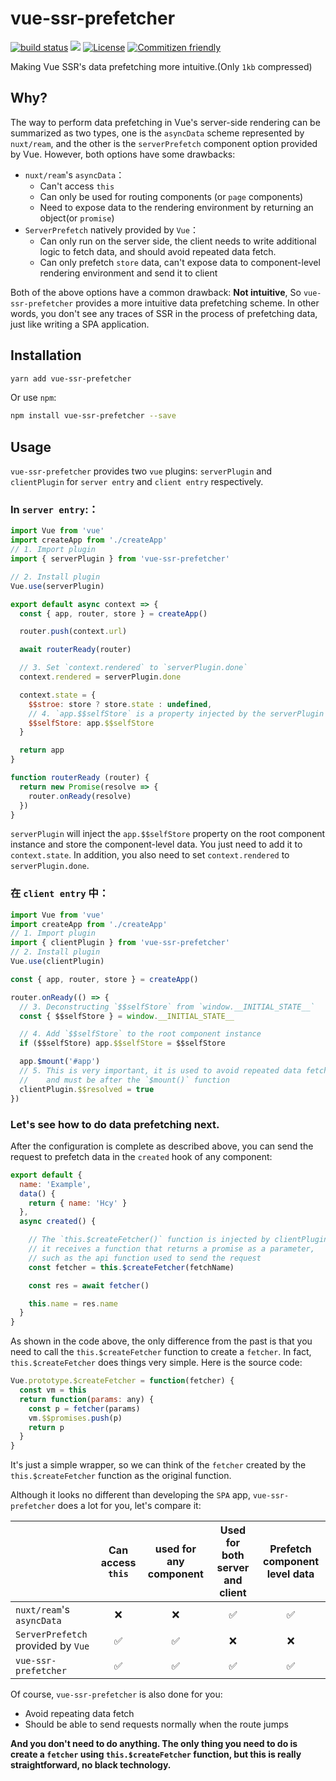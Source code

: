 # vue-ssr-prefetcher

<a href="https://circleci.com/gh/HcySunYang/vue-ssr-prefetcher/tree/master"><img src="https://img.shields.io/circleci/build/github/HcySunYang/vue-ssr-prefetcher/master.svg" alt="build status"/></a>
[![](https://img.shields.io/npm/v/vue-ssr-prefetcher.svg)](https://www.npmjs.com/package/vue-ssr-prefetcher)
<a href="https://github.com/HcySunYang/vue-ssr-prefetcher"><img src="https://img.shields.io/npm/l/vue-ssr-prefetcher.svg" alt="License"/></a>
<a href="http://commitizen.github.io/cz-cli/"><img src="https://img.shields.io/badge/commitizen-friendly-brightgreen.svg" alt="Commitizen friendly"/></a>

Making Vue SSR's data prefetching more intuitive.(Only `1kb` compressed)

## Why?

The way to perform data prefetching in Vue's server-side rendering can be summarized as two types, one is the `asyncData` scheme represented by `nuxt/ream`, and the other is the `serverPrefetch` component option provided by Vue. However, both options have some drawbacks:

- `nuxt/ream`'s `asyncData`：
  - Can't access `this`
  - Can only be used for routing components (or `page` components)
  - Need to expose data to the rendering environment by returning an object(or `promise`)
- `ServerPrefetch` natively provided by `Vue`：
  - Can only run on the server side, the client needs to write additional logic to fetch data, and should avoid repeated data fetch.
  - Can only prefetch `store` data, can't expose data to component-level rendering environment and send it to client

Both of the above options have a common drawback: **Not intuitive**, So `vue-ssr-prefetcher` provides a more intuitive data prefetching scheme. In other words, you don't see any traces of SSR in the process of prefetching data, just like writing a SPA application.

## Installation

```sh
yarn add vue-ssr-prefetcher
```

Or use `npm`:

```sh
npm install vue-ssr-prefetcher --save
```

## Usage

`vue-ssr-prefetcher` provides two `vue` plugins: `serverPlugin` and `clientPlugin` for `server entry` and `client entry` respectively.

### In `server entry`:：

```js
import Vue from 'vue'
import createApp from './createApp'
// 1. Import plugin
import { serverPlugin } from 'vue-ssr-prefetcher'

// 2. Install plugin
Vue.use(serverPlugin)

export default async context => {
  const { app, router, store } = createApp()

  router.push(context.url)

  await routerReady(router)

  // 3. Set `context.rendered` to `serverPlugin.done`
  context.rendered = serverPlugin.done

  context.state = {
    $$stroe: store ? store.state : undefined,
    // 4. `app.$$selfStore` is a property injected by the serverPlugin
    $$selfStore: app.$$selfStore
  }

  return app
}

function routerReady (router) {
  return new Promise(resolve => {
    router.onReady(resolve)
  })
}
```

`serverPlugin` will inject the `app.$$selfStore` property on the root component instance and store the component-level data. You just need to add it to `context.state`. In addition, you also need to set `context.rendered` to `serverPlugin.done`.

### 在 `client entry` 中：

```js
import Vue from 'vue'
import createApp from './createApp'
// 1. Import plugin
import { clientPlugin } from 'vue-ssr-prefetcher'
// 2. Install plugin
Vue.use(clientPlugin)

const { app, router, store } = createApp()

router.onReady(() => {
  // 3. Deconstructing `$$selfStore` from `window.__INITIAL_STATE__`
  const { $$selfStore } = window.__INITIAL_STATE__

  // 4. Add `$$selfStore` to the root component instance
  if ($$selfStore) app.$$selfStore = $$selfStore

  app.$mount('#app')
  // 5. This is very important, it is used to avoid repeated data fetch,
  //    and must be after the `$mount()` function
  clientPlugin.$$resolved = true
})
```

### Let's see how to do data prefetching next.

After the configuration is complete as described above, you can send the request to prefetch data in the `created` hook of any component:

```js
export default {
  name: 'Example',
  data() {
    return { name: 'Hcy' }
  },
  async created() {

    // The `this.$createFetcher()` function is injected by clientPlugin,
    // it receives a function that returns a promise as a parameter, 
    // such as the api function used to send the request
    const fetcher = this.$createFetcher(fetchName)

    const res = await fetcher()

    this.name = res.name
  }
}
```

As shown in the code above, the only difference from the past is that you need to call the `this.$createFetcher` function to create a `fetcher`. In fact, `this.$createFetcher` does things very simple. Here is the source code:

```js
Vue.prototype.$createFetcher = function(fetcher) {
  const vm = this
  return function(params: any) {
    const p = fetcher(params)
    vm.$$promises.push(p)
    return p
  }
}
```

It's just a simple wrapper, so we can think of the `fetcher` created by the `this.$createFetcher` function as the original function.

Although it looks no different than developing the `SPA` app, `vue-ssr-prefetcher` does a lot for you, let's compare it:

|            | Can access `this` | used for any component  | Used for both server and client     | Prefetch component level data    |
| ---------- | :-----------:  | :-----------: | :-----------: | :-----------: |
| `nuxt/ream`'s `asyncData`   | ❌           | ❌     | ✅       | ✅     |
| `ServerPrefetch` provided by `Vue` | ✅           | ✅     | ❌       | ❌     |
| `vue-ssr-prefetcher`         | ✅           | ✅     | ✅       | ✅     |

Of course, `vue-ssr-prefetcher` is also done for you:

- Avoid repeating data fetch
- Should be able to send requests normally when the route jumps

**And you don't need to do anything. The only thing you need to do is create a `fetcher` using `this.$createFetcher` function, but this is really straightforward, no black technology.**
